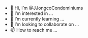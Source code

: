 - 👋 Hi, I’m @JJongcoCondominiums
- 👀 I’m interested in ...
- 🌱 I’m currently learning ...
- 💞️ I’m looking to collaborate on ...
- 📫 How to reach me ...

<!---
JJongcoCondominiums/JJongcoCondominiums is a ✨ special ✨ repository because its `README.md` (this file) appears on your GitHub profile.
You can click the Preview link to take a look at your changes.
--->
